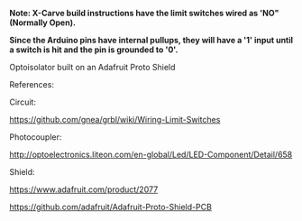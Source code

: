 **Note: X-Carve build instructions have the limit switches wired as 'NO" (Normally Open).**

**Since the Arduino pins have internal pullups, they will have a '1' input until a switch is hit and the pin is grounded to '0'.**

Optoisolator built on an Adafruit Proto Shield

References: 

Circuit: 

https://github.com/gnea/grbl/wiki/Wiring-Limit-Switches

Photocoupler: 

http://optoelectronics.liteon.com/en-global/Led/LED-Component/Detail/658

Shield:

https://www.adafruit.com/product/2077

https://github.com/adafruit/Adafruit-Proto-Shield-PCB




